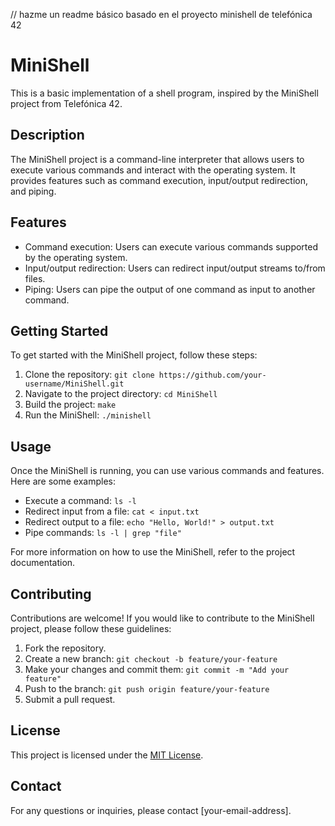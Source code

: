 // hazme un readme básico basado en el proyecto minishell de telefónica 42
# MiniShell

This is a basic implementation of a shell program, inspired by the MiniShell project from Telefónica 42.

## Description

The MiniShell project is a command-line interpreter that allows users to execute various commands and interact with the operating system. It provides features such as command execution, input/output redirection, and piping.

## Features

- Command execution: Users can execute various commands supported by the operating system.
- Input/output redirection: Users can redirect input/output streams to/from files.
- Piping: Users can pipe the output of one command as input to another command.

## Getting Started

To get started with the MiniShell project, follow these steps:

1. Clone the repository: `git clone https://github.com/your-username/MiniShell.git`
2. Navigate to the project directory: `cd MiniShell`
3. Build the project: `make`
4. Run the MiniShell: `./minishell`

## Usage

Once the MiniShell is running, you can use various commands and features. Here are some examples:

- Execute a command: `ls -l`
- Redirect input from a file: `cat < input.txt`
- Redirect output to a file: `echo "Hello, World!" > output.txt`
- Pipe commands: `ls -l | grep "file"`

For more information on how to use the MiniShell, refer to the project documentation.

## Contributing

Contributions are welcome! If you would like to contribute to the MiniShell project, please follow these guidelines:

1. Fork the repository.
2. Create a new branch: `git checkout -b feature/your-feature`
3. Make your changes and commit them: `git commit -m "Add your feature"`
4. Push to the branch: `git push origin feature/your-feature`
5. Submit a pull request.

## License

This project is licensed under the [MIT License](LICENSE).

## Contact

For any questions or inquiries, please contact [your-email-address].

